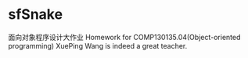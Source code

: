 # sfSnake
面向对象程序设计大作业
Homework for COMP130135.04(Object-oriented programming) 
XuePing Wang is indeed a great teacher.
